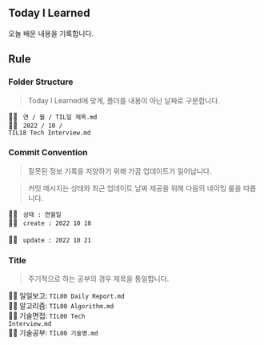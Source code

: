 ## Today I Learned
오늘 배운 내용을 기록합니다.

## Rule
### Folder Structure
> Today I Learned에 맞게, 폴더를 내용이 아닌 날짜로 구분합니다.

💁‍♂️ <code> 연 / 월 / TIL일 제목.md </code><br>
🙆‍♂️ <code> 2022 / 10 / TIL18 Tech Interview.md </code>

### Commit Convention
> 잘못된 정보 기록을 지양하기 위해 가끔 업데이트가 일어납니다.

> 커밋 메시지는 상태와 최근 업데이트 날짜 제공을 위해 다음의 네이밍 룰을 따릅니다.

💁‍♂️ <code> 상태 : 연월일 </code><br>
🙆‍♂️ <code> create : 2022 10 18 </code><br>
🙆‍♂️ <code> update : 2022 10 21 </code>

### Title
> 주기적으로 하는 공부의 경우 제목을 통일합니다.

🙆‍♂️ 일일보고: <code>TIL00 Daily Report.md</code><br>
🙆‍♂️ 알고리즘: <code>TIL00 Algorithm.md</code><br>
🙆‍♂️ 기술면접: <code>TIL00 Tech Interview.md</code><br>
🙆‍♂️ 기술공부: <code>TIL00 기술명.md</code>
